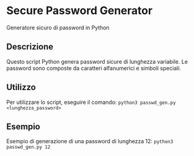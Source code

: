 # Secure Password Generator
 Generatore sicuro di password in Python

## Descrizione
Questo script Python genera password sicure di lunghezza variabile. Le password sono composte da caratteri alfanumerici e simboli speciali.

## Utilizzo
Per utilizzare lo script, eseguire il comando:
```python3 passwd_gen.py <lunghezza_password>```

## Esempio
Esempio di generazione di una password di lunghezza 12:
```python3 passwd_gen.py 12```

